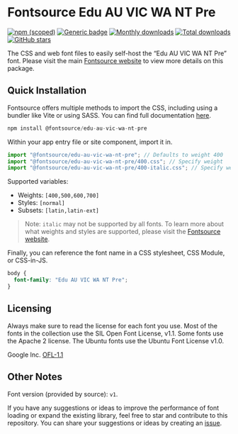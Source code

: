 # Fontsource Edu AU VIC WA NT Pre

[![npm (scoped)](https://img.shields.io/npm/v/@fontsource/edu-au-vic-wa-nt-pre?color=brightgreen)](https://www.npmjs.com/package/@fontsource/edu-au-vic-wa-nt-pre) [![Generic badge](https://img.shields.io/badge/fontsource-passing-brightgreen)](https://github.com/fontsource/fontsource) [![Monthly downloads](https://badgen.net/npm/dm/@fontsource/edu-au-vic-wa-nt-pre)](https://github.com/fontsource/fontsource) [![Total downloads](https://badgen.net/npm/dt/@fontsource/edu-au-vic-wa-nt-pre)](https://github.com/fontsource/fontsource) [![GitHub stars](https://img.shields.io/github/stars/fontsource/fontsource.svg?style=social&label=Star)](https://github.com/fontsource/fontsource/stargazers)

The CSS and web font files to easily self-host the “Edu AU VIC WA NT Pre” font. Please visit the main [Fontsource website](https://fontsource.org/fonts/edu-au-vic-wa-nt-pre) to view more details on this package.

## Quick Installation

Fontsource offers multiple methods to import the CSS, including using a bundler like Vite or using SASS. You can find full documentation [here](https://fontsource.org/docs/getting-started/introduction).

```javascript
npm install @fontsource/edu-au-vic-wa-nt-pre
```

Within your app entry file or site component, import it in.

```javascript
import "@fontsource/edu-au-vic-wa-nt-pre"; // Defaults to weight 400
import "@fontsource/edu-au-vic-wa-nt-pre/400.css"; // Specify weight
import "@fontsource/edu-au-vic-wa-nt-pre/400-italic.css"; // Specify weight and style
```

Supported variables:
- Weights: `[400,500,600,700]`
- Styles: `[normal]`
- Subsets: `[latin,latin-ext]`

> Note: `italic` may not be supported by all fonts. To learn more about what weights and styles are supported, please visit the [Fontsource website](https://fontsource.org/fonts/edu-au-vic-wa-nt-pre).

Finally, you can reference the font name in a CSS stylesheet, CSS Module, or CSS-in-JS.

```css
body {
  font-family: "Edu AU VIC WA NT Pre";
}
```

## Licensing
Always make sure to read the license for each font you use. Most of the fonts in the collection use the SIL Open Font License, v1.1. Some fonts use the Apache 2 license. The Ubuntu fonts use the Ubuntu Font License v1.0.

Google Inc.
[OFL-1.1](http://scripts.sil.org/OFL)

## Other Notes
Font version (provided by source): `v1`.

If you have any suggestions or ideas to improve the performance of font loading or expand the existing library, feel free to star and contribute to this repository. You can share your suggestions or ideas by creating an [issue](https://github.com/fontsource/fontsource/issues).